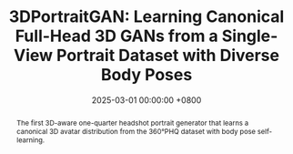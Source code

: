---
title:          "3DPortraitGAN: Learning Canonical Full-Head 3D GANs from a Single-View Portrait Dataset with Diverse Body Poses"
date:           2025-03-01 00:00:00 +0800
selected:       true
pub:            "IEEE Transactions on Circuits and Systems for Video Technology"
# pub_post:       'Under review'
pub_date:       "2025"

abstract: >-
  The first 3D-aware one-quarter headshot portrait generator that learns a canonical 3D avatar distribution from the 360°PHQ dataset with body pose self-learning. 

cover:          /assets/images/publications/3DPortraitGAN.png
authors:
  - Yiqian Wu
  - Hao Xu
  - Xiangjun Tang
  - Yue Shangguan
  - Hongbo Fu
  - Xiaogang Jin
links:
  Paper: https://ieeexplore.ieee.org/document/11072208
  Project: https://onethousandwu.com/3DPortraitGAN.github.io/
  Code: https://github.com/oneThousand1000/3DPortraitGAN
  Supplementary: https://drive.google.com/file/d/16aNE5USZ0U32bgGJS1G5xWrY0oIMTfre/view?usp=sharing
--- 